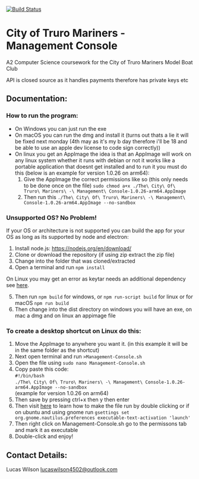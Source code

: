 [![Build Status](https://travis-ci.com/futurelucas4502/management-console.svg?branch=master)](https://travis-ci.com/futurelucas4502/management-console)
# City of Truro Mariners - Management Console
A2 Computer Science coursework for the City of Truro Mariners Model Boat Club

API is closed source as it handles payments therefore has private keys etc

## Documentation:

### How to run the program:

* On Windows you can just run the exe
* On macOS you can run the dmg and install it (turns out thats a lie it will be fixed next monday (4th may as it's my b day therefore i'll be 18 and be able to use an apple dev license to code sign correctly))
* On linux you get an AppImage the idea is that an AppImage will work on any linux system whether it runs with debian or not it works like a portable application that doesnt get installed and to run it you must do this (below is an example for version 1.0.26 on arm64):
    1. Give the AppImage the correct permissions like so (this only needs to be done once on the file) `sudo chmod a+x ./The\ City\ Of\ Truro\ Mariners\ -\ Management\ Console-1.0.26-arm64.AppImage`
    2. Then run this `./The\ City\ Of\ Truro\ Mariners\ -\ Management\ Console-1.0.26-arm64.AppImage --no-sandbox`

### Unsupported OS? No Problem!

If your OS or architecture is not supported you can build the app for your OS as long as its supported by node and electron:

1. Install node.js: https://nodejs.org/en/download/
2. Clone or download the repository (if using zip extract the zip file)
3. Change into the folder that was cloned/extracted
4. Open a terminal and run `npm install`

On Linux you may get an error as keytar needs an additional dependency see [here](https://github.com/atom/node-keytar#on-linux).

5. Then run `npm build` for windows, or `npm run-script build` for linux or for macOS `npm run build`
6. Then change into the dist directory on windows you will have an exe, on mac a dmg and on linux an appimage file

### To create a desktop shortcut on Linux do this:

1. Move the AppImage to anywhere you want it. (in this example it will be in the same folder as the shortcut)
2. Next open terminal and run `>Management-Console.sh`
3. Open the file using `sudo nano Management-Console.sh`
4. Copy paste this code: <br />
`#!/bin/bash` <br />
`./The\ City\ Of\ Truro\ Mariners\ -\ Management\ Console-1.0.26-arm64.AppImage --no-sandbox` <br />
(example for version 1.0.26 on arm64) <br />
5. Then save by pressing ctrl+x then y then enter
6. Then visit [here](https://askubuntu.com/a/305776) to learn how to make the file run by double clicking or if on ubuntu and using gnome run `gsettings set org.gnome.nautilus.preferences executable-text-activation 'launch'`
7. Then right click on Management-Console.sh go to the permissons tab and mark it as executable
8. Double-click and enjoy!

## Contact Details:

Lucas Wilson <lucaswilson4502@outlook.com>
